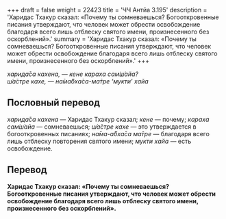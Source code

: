 +++
draft = false
weight = 22423
title = 'ЧЧ Антйа 3.195'
description = 'Харидас Тхакур сказал: «Почему ты сомневаешься? Богооткровенные писания утверждают, что человек может обрести освобождение благодаря всего лишь отблеску святого имени, произнесенного без оскорблений».'
summary = 'Харидас Тхакур сказал: «Почему ты сомневаешься? Богооткровенные писания утверждают, что человек может обрести освобождение благодаря всего лишь отблеску святого имени, произнесенного без оскорблений».'
+++

_харида̄са кахена, — кене караха сам̇ш́айа?  
ш́а̄стре кахе, — на̄ма̄бха̄са-ма̄тре ‘мукти’ хайа_

## Пословный перевод

_харида̄са_ _кахена_ — Харидас Тхакур сказал; _кене_ — почему; _караха_ _сам̇ш́айа_ — сомневаешься; _ш́а̄стре_ _кахе_ — это утверждается в богооткровенных писаниях; _на̄ма_\-_а̄бха̄са_ _ма̄тре_ — благодаря всего лишь отблеску повторения святого имени; _мукти_ _хайа_ — есть освобождение.

## Перевод

**Харидас Тхакур сказал: «Почему ты сомневаешься? Богооткровенные писания утверждают, что человек может обрести освобождение благодаря всего лишь отблеску святого имени, произнесенного без оскорблений».**
